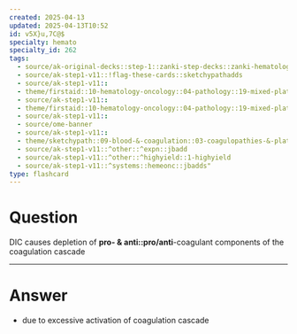 ```yaml
---
created: 2025-04-13
updated: 2025-04-13T10:52
id: v5X}u,7C@$
specialty: hemato
specialty_id: 262
tags:
  - source/ak-original-decks::step-1::zanki-step-decks::zanki-hematology-&-oncology::pathoma-hematology
  - source/ak-step1-v11::!flag-these-cards::sketchypathadds
  - source/ak-step1-v11::
  - theme/firstaid::10-hematology-oncology::04-pathology::19-mixed-platelet-&-coagulation-disorders
  - source/ak-step1-v11::
  - theme/firstaid::10-hematology-oncology::04-pathology::19-mixed-platelet-&-coagulation-disorders::disseminated-intravascular-coagulation
  - source/ak-step1-v11::
  - source/ome-banner
  - source/ak-step1-v11::
  - theme/sketchypath::09-blood-&-coagulation::03-coagulopathies-&-platelet-disorders::04-acquired-coagulation-defects
  - source/ak-step1-v11::^other::^expn::jbadd
  - source/ak-step1-v11::^other::^highyield::1-highyield
  - source/ak-step1-v11::^systems::hemeonc::jbadds"
type: flashcard
---
```


# Question
DIC causes depletion of **pro- & anti::pro/anti**-coagulant components of the coagulation cascade

---

# Answer
* due to excessive activation of coagulation cascade